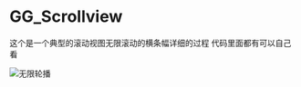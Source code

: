 # GG_Scrollview
这个是一个典型的滚动视图无限滚动的横条幅详细的过程 代码里面都有可以自己看

![无限轮播](https://raw.githubusercontent.com/GanggangGao/MyMcreenshots/master/无限轮播.gif?token=ACZ4K7ZZCTXSC2IMFUXELV246YGEW)
